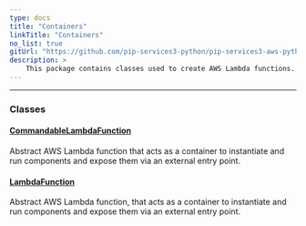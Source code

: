 ```yaml
---
type: docs
title: "Containers"
linkTitle: "Containers"
no_list: true
gitUrl: "https://github.com/pip-services3-python/pip-services3-aws-python"
description: >
    This package contains classes used to create AWS Lambda functions.
---
```

---

<div class="module-body"> 

### Classes

#### [CommandableLambdaFunction](commandable_lambda_function)
Abstract AWS Lambda function that acts as a container to instantiate and run components and expose them via an external entry point.

#### [LambdaFunction](lambda_function)
Abstract AWS Lambda function, that acts as a container to instantiate and run components and expose them via an external entry point.

</div>
